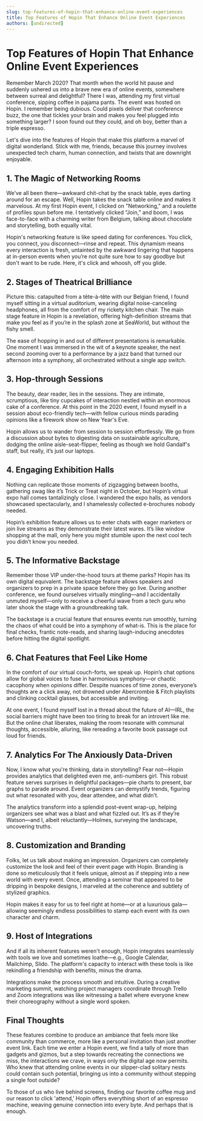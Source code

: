 ```yaml
---
slug: top-features-of-hopin-that-enhance-online-event-experiences
title: Top Features of Hopin That Enhance Online Event Experiences
authors: [undirected]
---
```



# Top Features of Hopin That Enhance Online Event Experiences

Remember March 2020? That month when the world hit pause and suddenly ushered us into a brave new era of online events, somewhere between surreal and delightful? There I was, attending my first virtual conference, sipping coffee in pajama pants. The event was hosted on Hopin. I remember being dubious. Could pixels deliver that conference buzz, the one that tickles your brain and makes you feel plugged into something larger? I soon found out they could, and oh boy, better than a triple espresso.

Let's dive into the features of Hopin that make this platform a marvel of digital wonderland. Stick with me, friends, because this journey involves unexpected tech charm, human connection, and twists that are downright enjoyable.

## 1. The Magic of Networking Rooms

We’ve all been there—awkward chit-chat by the snack table, eyes darting around for an escape. Well, Hopin takes the snack table online and makes it marvelous. At my first Hopin event, I clicked on "Networking," and a roulette of profiles spun before me. I tentatively clicked “Join,” and boom, I was face-to-face with a charming writer from Belgium, talking about chocolate and storytelling, both equally vital.

Hopin's networking feature is like speed dating for conferences. You click, you connect, you disconnect—rinse and repeat. This dynamism means every interaction is fresh, untainted by the awkward lingering that happens at in-person events when you’re not quite sure how to say goodbye but don't want to be rude. Here, it's click and whoosh, off you glide.

## 2. Stages of Theatrical Brilliance

Picture this: catapulted from a tête-à-tête with our Belgian friend, I found myself sitting in a virtual auditorium, wearing digital noise-canceling headphones, all from the comfort of my rickety kitchen chair. The main stage feature in Hopin is a revelation, offering high-definition streams that make you feel as if you’re in the splash zone at SeaWorld, but without the fishy smell.

The ease of hopping in and out of different presentations is remarkable. One moment I was immersed in the wit of a keynote speaker, the next second zooming over to a performance by a jazz band that turned our afternoon into a symphony, all orchestrated without a single app switch.

## 3. Hop-through Sessions

The beauty, dear reader, lies in the sessions. They are intimate, scrumptious, like tiny cupcakes of interaction nestled within an enormous cake of a conference. At this point in the 2020 event, I found myself in a session about eco-friendly tech—with fellow curious minds parading opinions like a firework show on New Year's Eve.

Hopin allows us to wander from session to session effortlessly. We go from a discussion about bytes to digesting data on sustainable agriculture, dodging the online aisle-seat-flipper, feeling as though we hold Gandalf's staff, but really, it’s just our laptops.

## 4. Engaging Exhibition Halls

Nothing can replicate those moments of zigzagging between booths, gathering swag like it’s Trick or Treat night in October, but Hopin’s virtual expo hall comes tantalizingly close. I wandered the expo halls, as vendors showcased spectacularly, and I shamelessly collected e-brochures nobody needed.

Hopin’s exhibition feature allows us to enter chats with eager marketers or join live streams as they demonstrate their latest wares. It’s like window shopping at the mall, only here you might stumble upon the next cool tech you didn’t know you needed.

## 5. The Informative Backstage

Remember those VIP under-the-hood tours at theme parks? Hopin has its own digital equivalent. The backstage feature allows speakers and organizers to prep in a private space before they go live. During another conference, we found ourselves virtually mingling—and I accidentally unmuted myself—only to receive a cheerful wave from a tech guru who later shook the stage with a groundbreaking talk.

The backstage is a crucial feature that ensures events run smoothly, turning the chaos of what could be into a symphony of what-is. This is the place for final checks, frantic note-reads, and sharing laugh-inducing anecdotes before hitting the digital spotlight.

## 6. Chat Features that Feel Like Home

In the comfort of our virtual couch-forts, we speak up. Hopin’s chat options allow for global voices to fuse in harmonious symphony—or chaotic cacophony when opinions differ. Despite nuances of time zones, everyone’s thoughts are a click away, not drowned under Abercrombie & Fitch playlists and clinking cocktail glasses, but accessible and inviting.

At one event, I found myself lost in a thread about the future of AI—IRL, the social barriers might have been too tiring to break for an introvert like me. But the online chat liberates, making the room resonate with communal thoughts, accessible, alluring, like rereading a favorite book passage out loud for friends.

## 7. Analytics For The Anxiously Data-Driven

Now, I know what you're thinking, data in storytelling? Fear not—Hopin provides analytics that delighted even me, anti-numbers girl. This robust feature serves surprises in delightful packages—pie charts to present, bar graphs to parade around. Event organizers can demystify trends, figuring out what resonated with you, dear attendee, and what didn’t.

The analytics transform into a splendid post-event wrap-up, helping organizers see what was a blast and what fizzled out. It’s as if they’re Watson—and I, albeit reluctantly—Holmes, surveying the landscape, uncovering truths.

## 8. Customization and Branding

Folks, let us talk about making an impression. Organizers can completely customize the look and feel of their event page with Hopin. Branding is done so meticulously that it feels unique, almost as if stepping into a new world with every event. Once, attending a seminar that appeared to be dripping in bespoke designs, I marveled at the coherence and subtlety of stylized graphics.

Hopin makes it easy for us to feel right at home—or at a luxurious gala—allowing seemingly endless possibilities to stamp each event with its own character and charm.

## 9. Host of Integrations

And if all its inherent features weren't enough, Hopin integrates seamlessly with tools we love and sometimes loathe—e.g., Google Calendar, Mailchimp, Slido. The platform's capacity to interact with these tools is like rekindling a friendship with benefits, minus the drama.

Integrations make the process smooth and intuitive. During a creative marketing summit, watching project managers coordinate through Trello and Zoom integrations was like witnessing a ballet where everyone knew their choreography without a single word spoken.

## Final Thoughts

These features combine to produce an ambiance that feels more like community than commerce, more like a personal invitation than just another event link. Each time we enter a Hopin event, we find a tally of more than gadgets and gizmos, but a step towards recreating the connections we miss, the interactions we crave, in ways only the digital age now permits. Who knew that attending online events in our slipper-clad solitary nests could contain such potential, bringing us into a community without stepping a single foot outside?

To those of us who live behind screens, finding our favorite coffee mug and our reason to click 'attend,' Hopin offers everything short of an espresso machine, weaving genuine connection into every byte. And perhaps that is enough.